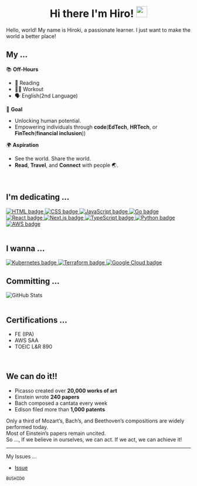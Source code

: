 <h1 align="center">
  Hi there I'm Hiro!
  <img src="https://media.giphy.com/media/hvRJCLFzcasrR4ia7z/giphy.gif" width="30px" height="30px"/>
</h1>

Hello, world!
My name is Hiroki, a passionate learner.
I just want to make the world a better place!
<br>

## My ...

📚 **Off-Hours**

- 📖 Reading
- 🏋️‍♂️ Workout
- 🗣️ English(2nd Language)

🎯 **Goal**

- Unlocking human potential.
- Empowering individuals through **code**(**EdTech**, **HRTech**, or **FinTech**(**financial inclusion**))

🌍 **Aspiration**

- See the world. Share the world.
- **Read**, **Travel**, and **Connect** with people 🌏.


<br>

## I'm dedicating ...
<div id="badges" align="left">
  <a href="https://developer.mozilla.org/en-US/docs/Web/HTML" target="_blank" rel="noopener noreferrer">
   <img src="https://img.shields.io/badge/-HTML5-%23E44D27?style=flat-square&logo=html5&logoColor=ffffff" alt="HTML badge" />
  </a>

  <a href="https://www.w3.org/Style/CSS/Overview.en.html" target="_blank" rel="noopener noreferrer">
     <img src="https://img.shields.io/badge/-CSS3-%231572B6?style=flat-square&logo=css3" alt="CSS badge" />
  </a>
  
  <a href="https://developer.mozilla.org/en-US/docs/Web/JavaScript" target="_blank" rel="noopener noreferrer">
     <img src="https://img.shields.io/badge/-JavaScript-%23F7DF1C?style=flat-square&logo=javascript&logoColor=000000&labelColor=%23F7DF1C"  alt="JavaScript badge" />
  </a>
  
  <a href="https://golang.org" target="_blank" rel="noopener noreferrer">
    <img src="https://img.shields.io/badge/-Go-00ADD8?style=flat-square&logo=go&logoColor=white" alt="Go badge" />
  </a>
  
  <a href="https://react.dev/reference/react" target="_blank" rel="noopener noreferrer">
     <img src="https://img.shields.io/badge/-React-%23282C34?style=flat-square&logo=react" alt="React badge" />
  </a>

  <a href="https://nextjs.org" target="_blank" rel="noopener noreferrer">
    <img src="https://img.shields.io/badge/Next.js-000000?logo=nextdotjs&logoColor=white" alt="Next.js badge" />
  </a>  
  
  <a href="https://www.typescriptlang.org/docs/" target="_blank" rel="noopener noreferrer">
     <img src="https://img.shields.io/badge/-TypeScript-007ACC?style=flat-square&logo=typescript&logoColor=white" alt="TypeScript badge" />
  </a>

  <a href="https://docs.python.org/3/reference/" target="_blank" rel="noopener noreferrer">
    <img src="https://img.shields.io/badge/-Python-3776AB?style=flat-square&logo=python&logoColor=white" alt="Python badge" />
  </a>
  
  
  <a href="https://aws.amazon.com" target="_blank" rel="noopener noreferrer">
    <img src="https://img.shields.io/badge/-AWS-232F3E?style=flat-square&logo=amazon-aws&logoColor=white" alt="AWS badge" />
  </a>

</div>

<br>

## I wanna ... 

<a href="https://kubernetes.io" target="_blank" rel="noopener noreferrer">
  <img src="https://img.shields.io/badge/-Kubernetes-326CE5?style=flat-square&logo=kubernetes&logoColor=white" alt="Kubernetes badge" />
</a>

<a href="https://www.terraform.io" target="_blank" rel="noopener noreferrer">
  <img src="https://img.shields.io/badge/-Terraform-623CE4?style=flat-square&logo=terraform&logoColor=white" alt="Terraform badge" />
</a>

<a href="https://cloud.google.com" target="_blank" rel="noopener noreferrer">
  <img src="https://img.shields.io/badge/-Google_Cloud-4285F4?style=flat-square&logo=googlecloud&logoColor=white" alt="Google Cloud badge" />
</a>

<br>

## Committing ... 
<div>
  <div style="display: flex;">
    <img src="https://github-readme-stats.vercel.app/api?username=hirokishimizu39&show_icons=true&theme=tokyonight&hide_border=true&bg_color=1a1b27&title_color=36BCF7&icon_color=36BCF7&text_color=ffffff&ring_color=36BCF7&card_width=320" alt="GitHub Stats" />
  </div>
</div>

<br>

## Certifications ...
- FE (IPA)
- AWS SAA
- TOEIC L&R 890

<br>

## We can do it!!
- Picasso created over <strong>20,000 works of art</strong>
- Einstein wrote <strong>240 papers</strong>
- Bach composed a cantata every week
- Edison filed more than <strong>1,000 patents</strong>

Only a third of Mozart’s, Bach’s, and Beethoven’s compositions are widely performed today.
<br>
Most of Einstein’s papers remain uncited.
<br>
So ...,  If we believe in ourselves, we can act. If we act, we can achieve it!

---

My Issues ...
- [Issue](https://github.com/hirokishimizu39/hirokishimizu39/issues)


`BUSHIDO`
